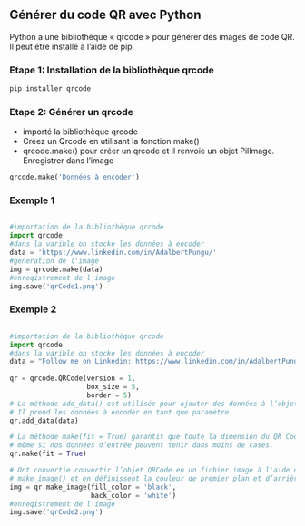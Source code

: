 ## Générer du code QR avec Python

Python a une bibliothèque « qrcode » pour générer des images de code QR. Il peut être installé à l’aide de pip

### Etape 1: Installation de la bibliothèque qrcode

```python
pip installer qrcode
```
### Etape 2: Générer un qrcode 

* importé la bibliothèque qrcode
* Créez un Qrcode en utilisant la fonction make()
* qrcode.make() pour créer un qrcode et il renvoie un objet PilImage. Enregistrer dans l’image
```python
qrcode.make('Données à encoder')
```
### Exemple 1

```python

#importation de la bibliothèque qrcode
import qrcode
#dans la varible on stocke les données à encoder  
data = 'https://www.linkedin.com/in/AdalbertPungu/'
#generation de l'image
img = qrcode.make(data) 
#enreqistrement de l'image  
img.save('qrCode1.png')

```
### Exemple 2

```python

#importation de la bibliothèque qrcode
import qrcode 
#dans la varible on stocke les données à encoder
data = "Follow me on Linkedin: https://www.linkedin.com/in/AdalbertPungu/"
  
qr = qrcode.QRCode(version = 1, 
                   box_size = 5, 
                   border = 5) 
# La méthode add_data() est utilisée pour ajouter des données à l’objet QRCode. 
# Il prend les données à encoder en tant que paramètre.
qr.add_data(data) 

# La méthode make(fit = True) garantit que toute la dimension du QR Code est utilisée, 
# même si nos données d’entrée peuvent tenir dans moins de cases.
qr.make(fit = True)

# Ont convertie convertir l’objet QRCode en un fichier image à l'aide de la méthode
# make_image() et en définissent la couleur de premier plan et d’arrière-plan
img = qr.make_image(fill_color = 'black', 
                    back_color = 'white') 
#enreqistrement de l'image
img.save('qrCode2.png')

```
